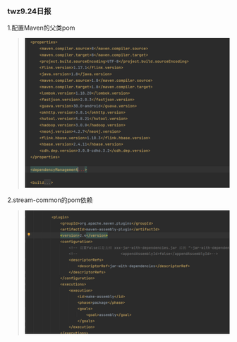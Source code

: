 ### twz9.24日报

1.配置Maven的父类pom
>![img_9.png](img_9.png)

2.stream-common的pom依赖
>![img_10.png](img_10.png)
